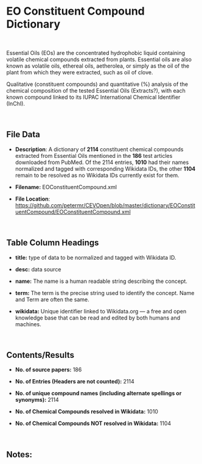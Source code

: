 **EO Constituent Compound​ Dictionary**
======================================

 

Essential Oils (EOs) are the concentrated hydrophobic liquid containing volatile
chemical compounds extracted from plants. Essential oils are also known as
volatile oils, ethereal oils, aetherolea, or simply as the oil of the plant from
which they were extracted, such as oil of clove.

Qualitative (constituent compounds) and quantitative (%) analysis of the
chemical composition of the tested Essential Oils (Extracts?), with each known
compound linked to its IUPAC International Chemical Identifier (InChI).

 

File Data
---------

-   **Description**: A dictionary of **2114** constituent chemical compounds
    extracted from Essential Oils mentioned in the **186** test articles
    downloaded from PubMed. Of the 2114 entries, **1010** had their names
    normalized and tagged with corresponding Wikidata IDs, the other **1104**
    remain to be resolved as no Wikidata IDs currently exist for them.

-   **Filename:** EOConstituentCompound.xml

-   **File Location**:
    <https://github.com/petermr/CEVOpen/blob/master/dictionary/EOConstituentCompound/EOConstituentCompound.xml>

 

Table Column Headings
---------------------

-   **title:** type of data to be normalized and tagged with Wikidata ID.

-   **desc:** data source

-   **name:** The name is a human readable string describing the concept.

-   **term:** The term is the precise string used to identify the concept. Name
    and Term are often the same.

-   **wikidata:** Unique identifier linked to Wikidata.org — a free and open
    knowledge base that can be read and edited by both humans and machines.

 

Contents/Results
----------------

-   **No. of source papers:** 186

-   **No. of Entries (Headers are not counted):** 2114

-   **No. of unique compound names (including alternate spellings or
    synonyms):** 2114

-   **No. of Chemical Compounds resolved in Wikidata:** 1010

-   **No. of Chemical Compounds NOT resolved in Wikidata:** 1104

 

Notes:
------
